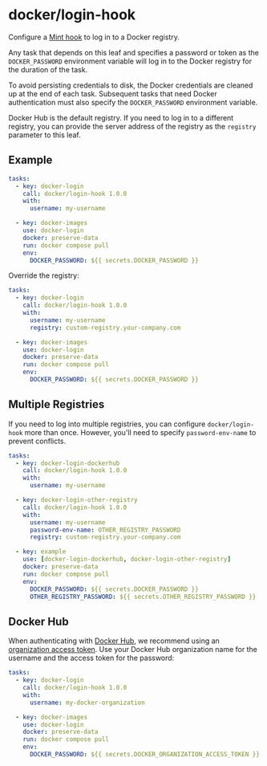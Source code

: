 # docker/login-hook

Configure a [Mint hook](https://www.rwx.com/docs/mint/hook) to log in to a Docker registry.

Any task that depends on this leaf and specifies a password or token as the `DOCKER_PASSWORD` environment variable will log in to the Docker registry for the duration of the task.

To avoid persisting credentials to disk, the Docker credentials are cleaned up at the end of each task. Subsequent
tasks that need Docker authentication must also specify the `DOCKER_PASSWORD` environment variable.

Docker Hub is the default registry. If you need to log in to a different registry, you can provide the server address
of the registry as the `registry` parameter to this leaf.

## Example

```yaml
tasks:
  - key: docker-login
    call: docker/login-hook 1.0.0
    with:
      username: my-username

  - key: docker-images
    use: docker-login
    docker: preserve-data
    run: docker compose pull
    env:
      DOCKER_PASSWORD: ${{ secrets.DOCKER_PASSWORD }}
```

Override the registry:

```yaml
tasks:
  - key: docker-login
    call: docker/login-hook 1.0.0
    with:
      username: my-username
      registry: custom-registry.your-company.com

  - key: docker-images
    use: docker-login
    docker: preserve-data
    run: docker compose pull
    env:
      DOCKER_PASSWORD: ${{ secrets.DOCKER_PASSWORD }}
```

## Multiple Registries

If you need to log into multiple registries, you can configure `docker/login-hook` more than once.
However, you'll need to specify `password-env-name` to prevent conflicts.

```yaml
tasks:
  - key: docker-login-dockerhub
    call: docker/login-hook 1.0.0
    with:
      username: my-username

  - key: docker-login-other-registry
    call: docker/login-hook 1.0.0
    with:
      username: my-username
      password-env-name: OTHER_REGISTRY_PASSWORD
      registry: custom-registry.your-company.com

  - key: example
    use: [docker-login-dockerhub, docker-login-other-registry]
    docker: preserve-data
    run: docker compose pull
    env:
      DOCKER_PASSWORD: ${{ secrets.DOCKER_PASSWORD }}
      OTHER_REGISTRY_PASSWORD: ${{ secrets.OTHER_REGISTRY_PASSWORD }}
```

## Docker Hub

When authenticating with [Docker Hub](https://hub.docker.com/), we recommend using an
[organization access token](https://docs.docker.com/security/for-admins/access-tokens/). Use your Docker Hub
organization name for the username and the access token for the password:

```yaml
tasks:
  - key: docker-login
    call: docker/login-hook 1.0.0
    with:
      username: my-docker-organization

  - key: docker-images
    use: docker-login
    docker: preserve-data
    run: docker compose pull
    env:
      DOCKER_PASSWORD: ${{ secrets.DOCKER_ORGANIZATION_ACCESS_TOKEN }}
```
